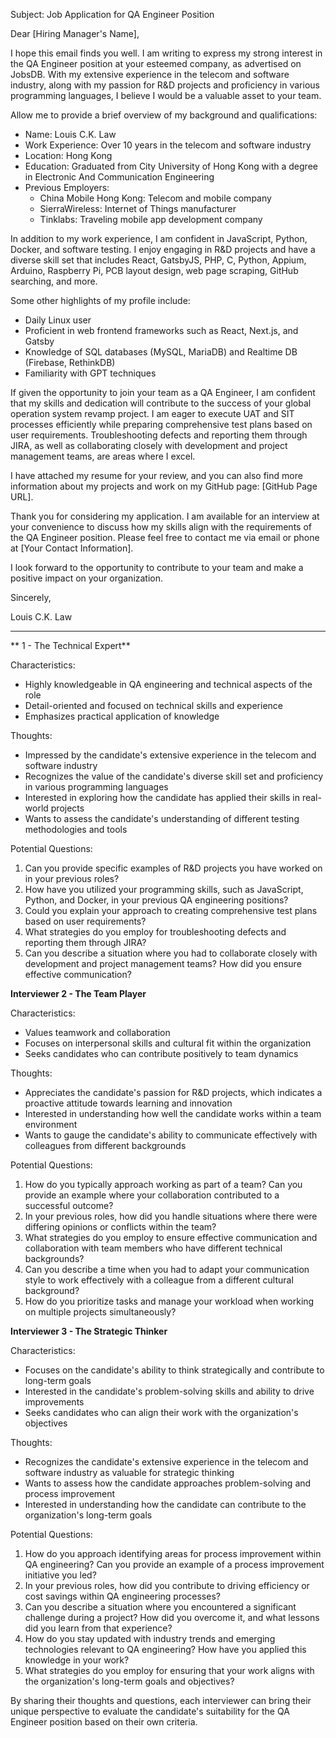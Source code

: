 Subject: Job Application for QA Engineer Position

Dear [Hiring Manager's Name],

I hope this email finds you well. I am writing to express my strong interest in the QA Engineer position at your esteemed company, as advertised on JobsDB. With my extensive experience in the telecom and software industry, along with my passion for R&D projects and proficiency in various programming languages, I believe I would be a valuable asset to your team.

Allow me to provide a brief overview of my background and qualifications:

- Name: Louis C.K. Law
- Work Experience: Over 10 years in the telecom and software industry
- Location: Hong Kong
- Education: Graduated from City University of Hong Kong with a degree in Electronic And Communication Engineering
- Previous Employers:
  - China Mobile Hong Kong: Telecom and mobile company
  - SierraWireless: Internet of Things manufacturer
  - Tinklabs: Traveling mobile app development company

In addition to my work experience, I am confident in JavaScript, Python, Docker, and software testing. I enjoy engaging in R&D projects and have a diverse skill set that includes React, GatsbyJS, PHP, C, Python, Appium, Arduino, Raspberry Pi, PCB layout design, web page scraping, GitHub searching, and more.

Some other highlights of my profile include:
- Daily Linux user
- Proficient in web frontend frameworks such as React, Next.js, and Gatsby
- Knowledge of SQL databases (MySQL, MariaDB) and Realtime DB (Firebase, RethinkDB)
- Familiarity with GPT techniques

If given the opportunity to join your team as a QA Engineer, I am confident that my skills and dedication will contribute to the success of your global operation system revamp project. I am eager to execute UAT and SIT processes efficiently while preparing comprehensive test plans based on user requirements. Troubleshooting defects and reporting them through JIRA, as well as collaborating closely with development and project management teams, are areas where I excel.

I have attached my resume for your review, and you can also find more information about my projects and work on my GitHub page: [GitHub Page URL].

Thank you for considering my application. I am available for an interview at your convenience to discuss how my skills align with the requirements of the QA Engineer position. Please feel free to contact me via email or phone at [Your Contact Information].

I look forward to the opportunity to contribute to your team and make a positive impact on your organization.

Sincerely,

Louis C.K. Law

---

** 1 - The Technical Expert**

Characteristics:
- Highly knowledgeable in QA engineering and technical aspects of the role
- Detail-oriented and focused on technical skills and experience
- Emphasizes practical application of knowledge

Thoughts:
- Impressed by the candidate's extensive experience in the telecom and software industry
- Recognizes the value of the candidate's diverse skill set and proficiency in various programming languages
- Interested in exploring how the candidate has applied their skills in real-world projects
- Wants to assess the candidate's understanding of different testing methodologies and tools

Potential Questions:
1. Can you provide specific examples of R&D projects you have worked on in your previous roles?
2. How have you utilized your programming skills, such as JavaScript, Python, and Docker, in your previous QA engineering positions?
3. Could you explain your approach to creating comprehensive test plans based on user requirements?
4. What strategies do you employ for troubleshooting defects and reporting them through JIRA?
5. Can you describe a situation where you had to collaborate closely with development and project management teams? How did you ensure effective communication?

**Interviewer 2 - The Team Player**

Characteristics:
- Values teamwork and collaboration
- Focuses on interpersonal skills and cultural fit within the organization
- Seeks candidates who can contribute positively to team dynamics

Thoughts:
- Appreciates the candidate's passion for R&D projects, which indicates a proactive attitude towards learning and innovation
- Interested in understanding how well the candidate works within a team environment
- Wants to gauge the candidate's ability to communicate effectively with colleagues from different backgrounds

Potential Questions:
1. How do you typically approach working as part of a team? Can you provide an example where your collaboration contributed to a successful outcome?
2. In your previous roles, how did you handle situations where there were differing opinions or conflicts within the team?
3. What strategies do you employ to ensure effective communication and collaboration with team members who have different technical backgrounds?
4. Can you describe a time when you had to adapt your communication style to work effectively with a colleague from a different cultural background?
5. How do you prioritize tasks and manage your workload when working on multiple projects simultaneously?

**Interviewer 3 - The Strategic Thinker**

Characteristics:
- Focuses on the candidate's ability to think strategically and contribute to long-term goals
- Interested in the candidate's problem-solving skills and ability to drive improvements
- Seeks candidates who can align their work with the organization's objectives

Thoughts:
- Recognizes the candidate's extensive experience in the telecom and software industry as valuable for strategic thinking
- Wants to assess how the candidate approaches problem-solving and process improvement
- Interested in understanding how the candidate can contribute to the organization's long-term goals

Potential Questions:
1. How do you approach identifying areas for process improvement within QA engineering? Can you provide an example of a process improvement initiative you led?
2. In your previous roles, how did you contribute to driving efficiency or cost savings within QA engineering processes?
3. Can you describe a situation where you encountered a significant challenge during a project? How did you overcome it, and what lessons did you learn from that experience?
4. How do you stay updated with industry trends and emerging technologies relevant to QA engineering? How have you applied this knowledge in your work?
5. What strategies do you employ for ensuring that your work aligns with the organization's long-term goals and objectives?

By sharing their thoughts and questions, each interviewer can bring their unique perspective to evaluate the candidate's suitability for the QA Engineer position based on their own criteria.
